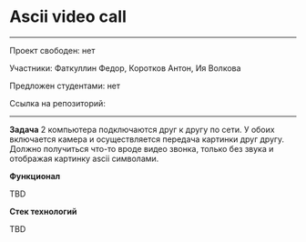 # Ascii video call

---

Проект свободен: нет

Участники: Фаткуллин Федор, Коротков Антон, Ия Волкова

Предложен студентами: нет

Ссылка на репозиторий:

---

**Задача**
2 компьютера подключаются друг к другу по сети. У обоих включается камера и осуществляется передача картинки друг другу.
Должно получиться что-то вроде видео звонка, только без звука и отображая картинку ascii символами.

**Функционал**

TBD


**Стек технологий**

TBD

